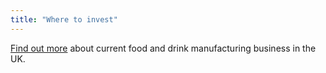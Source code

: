```yaml
---
title: "Where to invest"
---
```

[Find out more](/int/industries/food-and-drink-manufacturing/food-and-drink-manufacturing-in-the-uk/) about current food and drink manufacturing business in the UK.